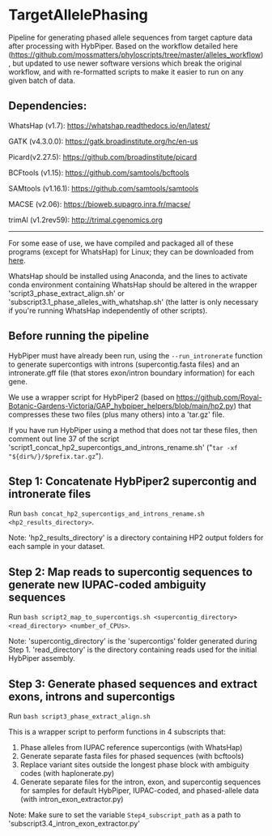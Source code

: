 # TargetAllelePhasing
Pipeline for generating phased allele sequences from target capture data after processing with HybPiper.
Based on the workflow detailed here (https://github.com/mossmatters/phyloscripts/tree/master/alleles_workflow), but updated to use newer software versions which break the original workflow, and with re-formatted scripts to make it easier to run on any given batch of data.

## Dependencies:
WhatsHap (v1.7): https://whatshap.readthedocs.io/en/latest/

GATK (v4.3.0.0): https://gatk.broadinstitute.org/hc/en-us

Picard(v2.27.5): https://github.com/broadinstitute/picard

BCFtools (v1.15): https://github.com/samtools/bcftools

SAMtools (v1.16.1): https://github.com/samtools/samtools

MACSE (v2.06): https://bioweb.supagro.inra.fr/macse/

trimAl (v1.2rev59): http://trimal.cgenomics.org

----------------------------------------------------
For some ease of use, we have compiled and packaged all of these programs (except for WhatsHap) for Linux; they can be downloaded from [here](https://drive.google.com/file/d/1RCNR2igO-PDMy1WqSNhAQTiGFUOnn1a0/view?usp=sharing).

WhatsHap should be installed using Anaconda, and the lines to activate conda environment containing WhatsHap should be altered in the wrapper 'script3_phase_extract_align.sh' or 'subscript3.1_phase_alleles_with_whatshap.sh' (the latter is only necessary if you're running WhatsHap independently of other scripts).

## Before running the pipeline
HybPiper must have already been run, using the `--run_intronerate` function to generate supercontigs with introns (supercontig.fasta files) and an intronerate.gff file (that stores exon/intron boundary information) for each gene.

We use a wrapper script for HybPiper2 (based on https://github.com/Royal-Botanic-Gardens-Victoria/GAP_hybpiper_helpers/blob/main/hp2.py) that compresses these two files (plus many others) into a 'tar.gz' file.

If you have run HybPiper using a method that does not tar these files, then comment out line 37 of the script 'script1_concat_hp2_supercontigs_and_introns_rename.sh' ("`tar -xf "${dir%/}/$prefix.tar.gz`").

## Step 1: Concatenate HybPiper2 supercontig and intronerate files
Run `bash concat_hp2_supercontigs_and_introns_rename.sh <hp2_results_directory>`. 

Note: 'hp2_results_directory' is a directory containing HP2 output folders for each sample in your dataset.

## Step 2: Map reads to supercontig sequences to generate new IUPAC-coded ambiguity sequences
Run `bash script2_map_to_supercontigs.sh <supercontig_directory> <read_directory> <number_of_CPUs>`.

Note: 'supercontig_directory' is the 'supercontigs' folder generated during Step 1. 'read_directory' is the directory containing reads used for the initial HybPiper assembly.

## Step 3: Generate phased sequences and extract exons, introns and supercontigs
Run `bash script3_phase_extract_align.sh`

This is a wrapper script to perform functions in 4 subscripts that:
1. Phase alleles from IUPAC reference supercontigs (with WhatsHap)
2. Generate separate fasta files for phased sequences (with bcftools)
3. Replace variant sites outside the longest phase block with ambiguity codes (with haplonerate.py)
4. Generate separate files for the intron, exon, and supercontig sequences for samples for default HybPiper, IUPAC-coded, and phased-allele data (with intron_exon_extractor.py)

Note: Make sure to set the variable `Step4_subscript_path` as a path to 'subscript3.4_intron_exon_extractor.py'
